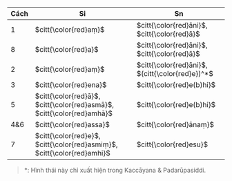 <div class="declension-content" markdown="1">

| Cách | Si                                                                      | Sn                                               |
| ---- | ----------------------------------------------------------------------- | ------------------------------------------------ |
| 1    | $citt{\color{red}aṃ}$                                                   | $citt{\color{red}āni}$, $citt{\color{red}ā}$     |
| 8    | $citt{\color{red}a}$                                                    | $citt{\color{red}āni}$, $citt{\color{red}ā}$     |
| 2    | $citt{\color{red}aṃ}$                                                   | $citt{\color{red}āni}$, $(citt{\color{red}e})^*$ |
| 3    | $citt{\color{red}ena}$                                                  | $citt{\color{red}e(b)hi}$                        |
| 5    | $citt{\color{red}ā}$, $citt{\color{red}asmā}$, $citt{\color{red}amhā}$  | $citt{\color{red}e(b)hi}$                        |
| 4&6  | $citt{\color{red}assa}$                                                 | $citt{\color{red}ānaṃ}$                          |
| 7    | $citt{\color{red}e}$, $citt{\color{red}asmiṃ}$, $citt{\color{red}amhi}$ | $citt{\color{red}esu}$                           |

</div>

> *: Hình thái này chỉ xuất hiện trong Kaccāyana & Padarūpasiddi.

